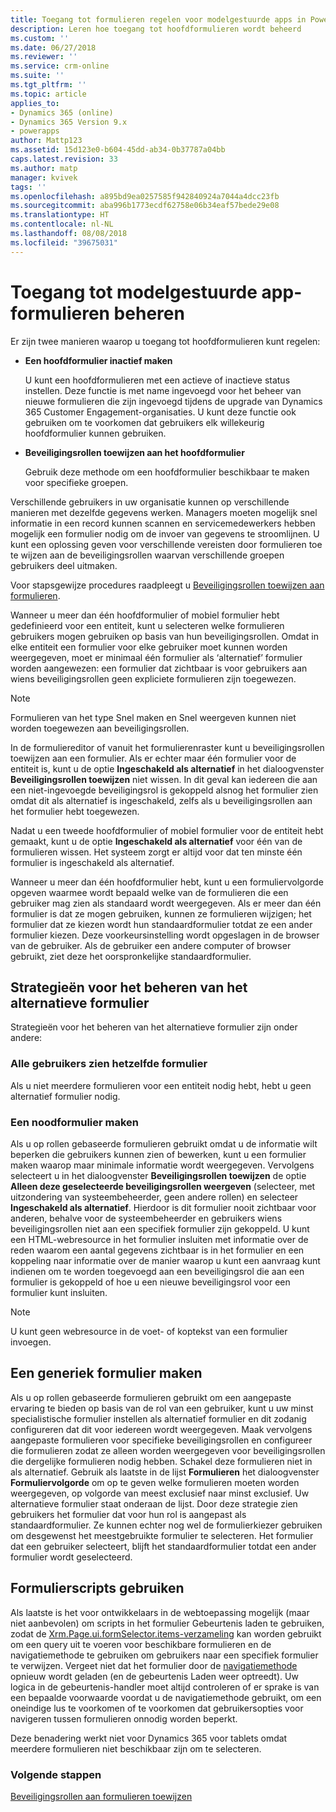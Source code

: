 ```yaml
---
title: Toegang tot formulieren regelen voor modelgestuurde apps in PowerApps | MicrosoftDocs
description: Leren hoe toegang tot hoofdformulieren wordt beheerd
ms.custom: ''
ms.date: 06/27/2018
ms.reviewer: ''
ms.service: crm-online
ms.suite: ''
ms.tgt_pltfrm: ''
ms.topic: article
applies_to:
- Dynamics 365 (online)
- Dynamics 365 Version 9.x
- powerapps
author: Mattp123
ms.assetid: 15d123e0-b604-45dd-ab34-0b37787a04bb
caps.latest.revision: 33
ms.author: matp
manager: kvivek
tags: ''
ms.openlocfilehash: a895bd9ea0257585f942840924a7044a4dcc23fb
ms.sourcegitcommit: aba996b1773ecdf62758e06b34eaf57bede29e08
ms.translationtype: HT
ms.contentlocale: nl-NL
ms.lasthandoff: 08/08/2018
ms.locfileid: "39675031"
---
```

# <a name="control-access-to-model-driven-app-forms"></a>Toegang tot modelgestuurde app-formulieren beheren

 Er zijn twee manieren waarop u toegang tot hoofdformulieren kunt regelen:  
  
- **Een hoofdformulier inactief maken**  
  
     U kunt een hoofdformulieren met een actieve of inactieve status instellen. Deze functie is met name ingevoegd voor het beheer van nieuwe formulieren die zijn ingevoegd tijdens de upgrade van Dynamics 365 Customer Engagement-organisaties. U kunt deze functie ook gebruiken om te voorkomen dat gebruikers elk willekeurig hoofdformulier kunnen gebruiken.   
  
- **Beveiligingsrollen toewijzen aan het hoofdformulier**  
  
     Gebruik deze methode om een hoofdformulier beschikbaar te maken voor specifieke groepen.  
  
 Verschillende gebruikers in uw organisatie kunnen op verschillende manieren met dezelfde gegevens werken. Managers moeten mogelijk snel informatie in een record kunnen scannen en servicemedewerkers hebben mogelijk een formulier nodig om de invoer van gegevens te stroomlijnen. U kunt een oplossing geven voor verschillende vereisten door formulieren toe te wijzen aan de beveiligingsrollen waarvan verschillende groepen gebruikers deel uitmaken.  
  
 Voor stapsgewijze procedures raadpleegt u [Beveiligingsrollen toewijzen aan formulieren](https://docs.microsoft.com/dynamics365/customer-engagement/admin/assign-security-roles-form).  
  
 Wanneer u meer dan één hoofdformulier of mobiel formulier hebt gedefinieerd voor een entiteit, kunt u selecteren welke formulieren gebruikers mogen gebruiken op basis van hun beveiligingsrollen. Omdat in elke entiteit een formulier voor elke gebruiker moet kunnen worden weergegeven, moet er minimaal één formulier als ‘alternatief’ formulier worden aangewezen: een formulier dat zichtbaar is voor gebruikers aan wiens beveiligingsrollen geen expliciete formulieren zijn toegewezen.  
  
> [!NOTE]
>  Formulieren van het type Snel maken en Snel weergeven kunnen niet worden toegewezen aan beveiligingsrollen.  
  
 In de formuliereditor of vanuit het formulierenraster kunt u beveiligingsrollen toewijzen aan een formulier. Als er echter maar één formulier voor de entiteit is, kunt u de optie **Ingeschakeld als alternatief** in het dialoogvenster **Beveiligingsrollen toewijzen** niet wissen. In dit geval kan iedereen die aan een niet-ingevoegde beveiligingsrol is gekoppeld alsnog het formulier zien omdat dit als alternatief is ingeschakeld, zelfs als u beveiligingsrollen aan het formulier hebt toegewezen.  
  
 Nadat u een tweede hoofdformulier of mobiel formulier voor de entiteit hebt gemaakt, kunt u de optie **Ingeschakeld als alternatief** voor één van de formulieren wissen. Het systeem zorgt er altijd voor dat ten minste één formulier is ingeschakeld als alternatief.  
  
 Wanneer u meer dan één hoofdformulier hebt, kunt u een formuliervolgorde opgeven waarmee wordt bepaald welke van de formulieren die een gebruiker mag zien als standaard wordt weergegeven. Als er meer dan één formulier is dat ze mogen gebruiken, kunnen ze formulieren wijzigen; het formulier dat ze kiezen wordt hun standaardformulier totdat ze een ander formulier kiezen. Deze voorkeursinstelling wordt opgeslagen in de browser van de gebruiker. Als de gebruiker een andere computer of browser gebruikt, ziet deze het oorspronkelijke standaardformulier.  
  
## <a name="strategies-to-manage-the-fallback-form"></a>Strategieën voor het beheren van het alternatieve formulier  
 Strategieën voor het beheren van het alternatieve formulier zijn onder andere:  
  
<a name="BKMK_DoNotUseMultipleForms"></a>   
### <a name="all-users-view-the-same-form"></a>Alle gebruikers zien hetzelfde formulier  
 Als u niet meerdere formulieren voor een entiteit nodig hebt, hebt u geen alternatief formulier nodig.  
  
<a name="BKMK_Contingecyform"></a>   
### <a name="create-a-contingency-form"></a>Een noodformulier maken  
 Als u op rollen gebaseerde formulieren gebruikt omdat u de informatie wilt beperken die gebruikers kunnen zien of bewerken, kunt u een formulier maken waarop maar minimale informatie wordt weergegeven. Vervolgens selecteert u in het dialoogvenster **Beveiligingsrollen toewijzen** de optie **Alleen deze geselecteerde beveiligingsrollen weergeven** (selecteer, met uitzondering van systeembeheerder, geen andere rollen) en selecteer **Ingeschakeld als alternatief**. Hierdoor is dit formulier nooit zichtbaar voor anderen, behalve voor de systeembeheerder en gebruikers wiens beveiligingsrollen niet aan een specifiek formulier zijn gekoppeld. U kunt een HTML-webresource in het formulier insluiten met informatie over de reden waarom een aantal gegevens zichtbaar is in het formulier en een koppeling naar informatie over de manier waarop u kunt een aanvraag kunt indienen om te worden toegevoegd aan een beveiligingsrol die aan een formulier is gekoppeld of hoe u een nieuwe beveiligingsrol voor een formulier kunt insluiten.  
  
> [!NOTE]
>  U kunt geen webresource in de voet- of koptekst van een formulier invoegen.  
  
<a name="BKMK_CreateGenericForm"></a>   
## <a name="create-a-generic-form"></a>Een generiek formulier maken  
 Als u op rollen gebaseerde formulieren gebruikt om een aangepaste ervaring te bieden op basis van de rol van een gebruiker, kunt u uw minst specialistische formulier instellen als alternatief formulier en dit zodanig configureren dat dit voor iedereen wordt weergegeven. Maak vervolgens aangepaste formulieren voor specifieke beveiligingsrollen en configureer die formulieren zodat ze alleen worden weergegeven voor beveiligingsrollen die dergelijke formulieren nodig hebben. Schakel deze formulieren niet in als alternatief. Gebruik als laatste in de lijst **Formulieren** het dialoogvenster **Formuliervolgorde** om op te geven welke formulieren moeten worden weergegeven, op volgorde van meest exclusief naar minst exclusief. Uw alternatieve formulier staat onderaan de lijst. Door deze strategie zien gebruikers het formulier dat voor hun rol is aangepast als standaardformulier. Ze kunnen echter nog wel de formulierkiezer gebruiken om desgewenst het meestgebruikte formulier te selecteren. Het formulier dat een gebruiker selecteert, blijft het standaardformulier totdat een ander formulier wordt geselecteerd.  
  
<a name="BKMK_UseFormScripting"></a>   
## <a name="use-form-scripting"></a>Formulierscripts gebruiken  

 Als laatste is het voor ontwikkelaars in de webtoepassing mogelijk (maar niet aanbevolen) om scripts in het formulier Gebeurtenis laden te gebruiken, zodat de [ Xrm.Page.ui.formSelector.items-verzameling](http://go.microsoft.com/fwlink/p/?LinkID=513300) kan worden gebruikt om een query uit te voeren voor beschikbare formulieren en de navigatiemethode te gebruiken om gebruikers naar een specifiek formulier te verwijzen. Vergeet niet dat het formulier door de [navigatiemethode](http://go.microsoft.com/fwlink/p/?LinkID=513301) opnieuw wordt geladen (en de gebeurtenis Laden weer optreedt). Uw logica in de gebeurtenis-handler moet altijd controleren of er sprake is van een bepaalde voorwaarde voordat u de navigatiemethode gebruikt, om een oneindige lus te voorkomen of te voorkomen dat gebruikersopties voor navigeren tussen formulieren onnodig worden beperkt.  
  
 Deze benadering werkt niet voor Dynamics 365 voor tablets omdat meerdere formulieren niet beschikbaar zijn om te selecteren.  

### <a name="next-steps"></a>Volgende stappen  

[Beveiligingsrollen aan formulieren toewijzen](https://docs.microsoft.com/dynamics365/customer-engagement/admin/assign-security-roles-form)

